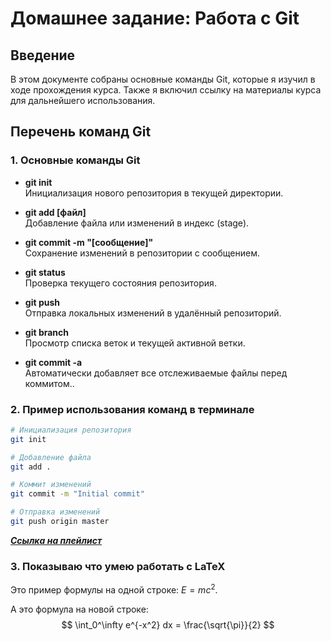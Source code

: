 # Домашнее задание: Работа с Git

## Введение
В этом документе собраны основные команды Git, которые я изучил в ходе прохождения курса. Также я включил ссылку на материалы курса для дальнейшего использования.

## Перечень команд Git

### 1. **Основные команды Git**

- **git init**  
  Инициализация нового репозитория в текущей директории.

- **git add [файл]**  
  Добавление файла или изменений в индекс (stage).

- **git commit -m "[сообщение]"**  
  Сохранение изменений в репозитории с сообщением.

- **git status**  
  Проверка текущего состояния репозитория.

- **git push**  
  Отправка локальных изменений в удалённый репозиторий.

- **git branch**  
  Просмотр списка веток и текущей активной ветки.

- **git commit -a**  
  Автоматически добавляет все отслеживаемые файлы перед коммитом..

### 2. **Пример использования команд в терминале**
```bash
# Инициализация репозитория
git init

# Добавление файла
git add .

# Коммит изменений
git commit -m "Initial commit"

# Отправка изменений
git push origin master
```

[***Ссылка на плейлист***](https://www.youtube.com/playlist?list=PLDyvV36pndZFHXjXuwA_NywNrVQO0aQqb)

### 3. Показываю что умею работать с LaTeX

Это пример формулы на одной строке: $E = mc^2$.

А это формула на новой строке:
$$
\int_0^\infty e^{-x^2} dx = \frac{\sqrt{\pi}}{2}
$$